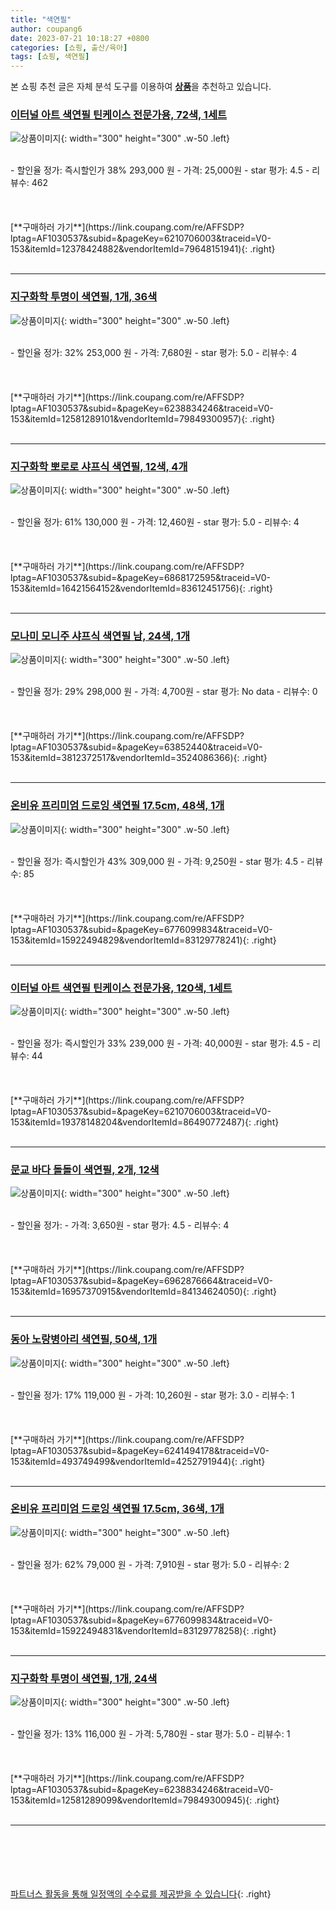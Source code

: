 ```yaml
---
title: "색연필"
author: coupang6
date: 2023-07-21 10:18:27 +0800
categories: [쇼핑, 출산/육아]
tags: [쇼핑, 색연필]
---
```


본 쇼핑 추천 글은 자체 분석 도구를 이용하여 [**상품**](https://link.coupang.com/a/bao1ui)을 추천하고 있습니다.

### [이터널 아트 색연필 틴케이스 전문가용, 72색, 1세트](https://link.coupang.com/re/AFFSDP?lptag=AF1030537&subid=&pageKey=6210706003&traceid=V0-153&itemId=12378424882&vendorItemId=79648151941)

![상품이미지](https://thumbnail10.coupangcdn.com/thumbnails/remote/230x230ex/image/retail/images/7886411541540194-d24ee496-9131-468f-9559-e37c38102b1a.jpg){: width="300" height="300" .w-50 .left}


<br>
- 할인율 정가: 즉시할인가 38%  293,000   원
- 가격: 25,000원
- star 평가: 4.5
- 리뷰수: 462
<br>
<br>
<br>
<br>
[**구매하러 가기**](https://link.coupang.com/re/AFFSDP?lptag=AF1030537&subid=&pageKey=6210706003&traceid=V0-153&itemId=12378424882&vendorItemId=79648151941){: .right}
<br>
<br>

---

### [지구화학 투명이 색연필, 1개, 36색](https://link.coupang.com/re/AFFSDP?lptag=AF1030537&subid=&pageKey=6238834246&traceid=V0-153&itemId=12581289101&vendorItemId=79849300957)

![상품이미지](https://thumbnail6.coupangcdn.com/thumbnails/remote/230x230ex/image/rs_quotation_api/a2u2bbfl/69396492356d40888817b4da06cc21cc.jpg){: width="300" height="300" .w-50 .left}


<br>
- 할인율 정가: 32%  253,000   원
- 가격: 7,680원
- star 평가: 5.0
- 리뷰수: 4
<br>
<br>
<br>
<br>
[**구매하러 가기**](https://link.coupang.com/re/AFFSDP?lptag=AF1030537&subid=&pageKey=6238834246&traceid=V0-153&itemId=12581289101&vendorItemId=79849300957){: .right}
<br>
<br>

---

### [지구화학 뽀로로 샤프식 색연필, 12색, 4개](https://link.coupang.com/re/AFFSDP?lptag=AF1030537&subid=&pageKey=6868172595&traceid=V0-153&itemId=16421564152&vendorItemId=83612451756)

![상품이미지](https://thumbnail6.coupangcdn.com/thumbnails/remote/230x230ex/image/rs_quotation_api/be9oltnf/038abc7f3c5444c49ee4821489fea664.jpg){: width="300" height="300" .w-50 .left}


<br>
- 할인율 정가: 61%  130,000   원
- 가격: 12,460원
- star 평가: 5.0
- 리뷰수: 4
<br>
<br>
<br>
<br>
[**구매하러 가기**](https://link.coupang.com/re/AFFSDP?lptag=AF1030537&subid=&pageKey=6868172595&traceid=V0-153&itemId=16421564152&vendorItemId=83612451756){: .right}
<br>
<br>

---

### [모나미 모니주 샤프식 색연필 남, 24색, 1개](https://link.coupang.com/re/AFFSDP?lptag=AF1030537&subid=&pageKey=63852440&traceid=V0-153&itemId=3812372517&vendorItemId=3524086366)

![상품이미지](https://thumbnail9.coupangcdn.com/thumbnails/remote/230x230ex/image/retail/images/3055876301543560-10df05d9-bc53-4479-b4b0-d1237e1d80e6.jpg){: width="300" height="300" .w-50 .left}


<br>
- 할인율 정가: 29%  298,000   원
- 가격: 4,700원
- star 평가: No data
- 리뷰수: 0
<br>
<br>
<br>
<br>
[**구매하러 가기**](https://link.coupang.com/re/AFFSDP?lptag=AF1030537&subid=&pageKey=63852440&traceid=V0-153&itemId=3812372517&vendorItemId=3524086366){: .right}
<br>
<br>

---

### [온비유 프리미엄 드로잉 색연필 17.5cm, 48색, 1개](https://link.coupang.com/re/AFFSDP?lptag=AF1030537&subid=&pageKey=6776099834&traceid=V0-153&itemId=15922494829&vendorItemId=83129778241)

![상품이미지](https://thumbnail10.coupangcdn.com/thumbnails/remote/230x230ex/image/retail/images/2805860357044785-dd218841-acd0-4c86-af6a-db4f6a9cc00f.jpg){: width="300" height="300" .w-50 .left}


<br>
- 할인율 정가: 즉시할인가 43%  309,000   원
- 가격: 9,250원
- star 평가: 4.5
- 리뷰수: 85
<br>
<br>
<br>
<br>
[**구매하러 가기**](https://link.coupang.com/re/AFFSDP?lptag=AF1030537&subid=&pageKey=6776099834&traceid=V0-153&itemId=15922494829&vendorItemId=83129778241){: .right}
<br>
<br>

---

### [이터널 아트 색연필 틴케이스 전문가용, 120색, 1세트](https://link.coupang.com/re/AFFSDP?lptag=AF1030537&subid=&pageKey=6210706003&traceid=V0-153&itemId=19378148204&vendorItemId=86490772487)

![상품이미지](https://thumbnail8.coupangcdn.com/thumbnails/remote/230x230ex/image/vendor_inventory/3dab/25b138c0abb2bd9b4c52afc811e7d03e2a85ea45ea26b8bfa898bb113551.jpg){: width="300" height="300" .w-50 .left}


<br>
- 할인율 정가: 즉시할인가 33%  239,000   원
- 가격: 40,000원
- star 평가: 4.5
- 리뷰수: 44
<br>
<br>
<br>
<br>
[**구매하러 가기**](https://link.coupang.com/re/AFFSDP?lptag=AF1030537&subid=&pageKey=6210706003&traceid=V0-153&itemId=19378148204&vendorItemId=86490772487){: .right}
<br>
<br>

---

### [문교 바다 돌돌이 색연필, 2개, 12색](https://link.coupang.com/re/AFFSDP?lptag=AF1030537&subid=&pageKey=6962876664&traceid=V0-153&itemId=16957370915&vendorItemId=84134624050)

![상품이미지](https://thumbnail9.coupangcdn.com/thumbnails/remote/230x230ex/image/rs_quotation_api/gtxypk7h/1cb739dc1aa9430a9bc807df0739c3ea.jpg){: width="300" height="300" .w-50 .left}


<br>
- 할인율 정가: 
- 가격: 3,650원
- star 평가: 4.5
- 리뷰수: 4
<br>
<br>
<br>
<br>
[**구매하러 가기**](https://link.coupang.com/re/AFFSDP?lptag=AF1030537&subid=&pageKey=6962876664&traceid=V0-153&itemId=16957370915&vendorItemId=84134624050){: .right}
<br>
<br>

---

### [동아 노랑병아리 색연필, 50색, 1개](https://link.coupang.com/re/AFFSDP?lptag=AF1030537&subid=&pageKey=6241494178&traceid=V0-153&itemId=493749499&vendorItemId=4252791944)

![상품이미지](https://thumbnail8.coupangcdn.com/thumbnails/remote/230x230ex/image/retail/images/10467020625034193-96acc543-ff6a-49e8-b921-08eea33ea2c6.jpg){: width="300" height="300" .w-50 .left}


<br>
- 할인율 정가: 17%  119,000   원
- 가격: 10,260원
- star 평가: 3.0
- 리뷰수: 1
<br>
<br>
<br>
<br>
[**구매하러 가기**](https://link.coupang.com/re/AFFSDP?lptag=AF1030537&subid=&pageKey=6241494178&traceid=V0-153&itemId=493749499&vendorItemId=4252791944){: .right}
<br>
<br>

---

### [온비유 프리미엄 드로잉 색연필 17.5cm, 36색, 1개](https://link.coupang.com/re/AFFSDP?lptag=AF1030537&subid=&pageKey=6776099834&traceid=V0-153&itemId=15922494831&vendorItemId=83129778258)

![상품이미지](https://thumbnail9.coupangcdn.com/thumbnails/remote/230x230ex/image/retail/images/4111877341149171-94d01d6f-8194-4f40-bdbe-f680acd12f02.jpg){: width="300" height="300" .w-50 .left}


<br>
- 할인율 정가: 62%  79,000   원
- 가격: 7,910원
- star 평가: 5.0
- 리뷰수: 2
<br>
<br>
<br>
<br>
[**구매하러 가기**](https://link.coupang.com/re/AFFSDP?lptag=AF1030537&subid=&pageKey=6776099834&traceid=V0-153&itemId=15922494831&vendorItemId=83129778258){: .right}
<br>
<br>

---

### [지구화학 투명이 색연필, 1개, 24색](https://link.coupang.com/re/AFFSDP?lptag=AF1030537&subid=&pageKey=6238834246&traceid=V0-153&itemId=12581289099&vendorItemId=79849300945)

![상품이미지](https://thumbnail8.coupangcdn.com/thumbnails/remote/230x230ex/image/rs_quotation_api/treojadx/e74bcdf3a9ed40e2a1e8123d1ad9f8ec.jpg){: width="300" height="300" .w-50 .left}


<br>
- 할인율 정가: 13%  116,000   원
- 가격: 5,780원
- star 평가: 5.0
- 리뷰수: 1
<br>
<br>
<br>
<br>
[**구매하러 가기**](https://link.coupang.com/re/AFFSDP?lptag=AF1030537&subid=&pageKey=6238834246&traceid=V0-153&itemId=12581289099&vendorItemId=79849300945){: .right}
<br>
<br>

---
<br><br><br><br><br> [파트너스 활동을 통해 일정액의 수수료를 제공받을 수 있습니다](https://link.coupang.com/a/bao1ui){: .right}